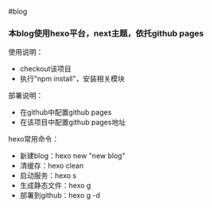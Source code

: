 #blog

### 本blog使用hexo平台，next主题，依托github pages

使用说明：
* checkout该项目
* 执行"npm install"，安装相关模块

部署说明：
* 在github中配置github pages
* 在该项目中配置github pages地址

hexo常用命令：
* 新建blog：hexo new "new blog"
* 清缓存：hexo clean
* 启动服务：hexo s
* 生成静态文件：hexo g
* 部署到github：hexo g -d